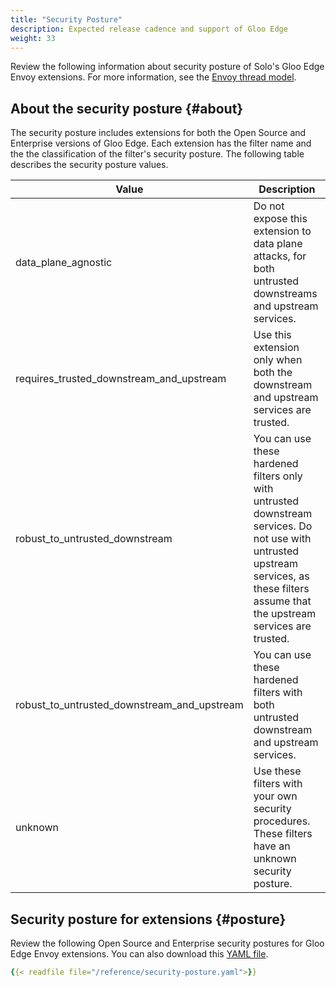```yaml
---
title: "Security Posture"
description: Expected release cadence and support of Gloo Edge
weight: 33
---
```


Review the following information about security posture of Solo's Gloo Edge Envoy extensions. For more information, see the [Envoy thread model](https://www.envoyproxy.io/docs/envoy/latest/intro/arch_overview/security/threat_model).

## About the security posture {#about}

The security posture includes extensions for both the Open Source and Enterprise versions of Gloo Edge. Each extension has the filter name and the the classification of the filter's security posture. The following table describes the security posture values.

| Value | Description |
| ----- | ----------- |
| data_plane_agnostic | Do not expose this extension to data plane attacks, for both untrusted downstreams and upstream services. |
| requires_trusted_downstream_and_upstream | Use this extension only when both the downstream and upstream services are trusted.|
| robust_to_untrusted_downstream | You can use these hardened filters only with untrusted downstream services. Do not use with untrusted upstream services, as these filters assume that the upstream services are trusted.|
| robust_to_untrusted_downstream_and_upstream | You can use these hardened filters with both untrusted downstream and upstream services.|
| unknown | Use these filters with your own security procedures. These filters have an unknown security posture. |

## Security posture for extensions {#posture}

Review the following Open Source and Enterprise security postures for Gloo Edge Envoy extensions. You can also download this [YAML file](../security-posture.yaml).

```yaml
{{< readfile file="/reference/security-posture.yaml">}}
```
